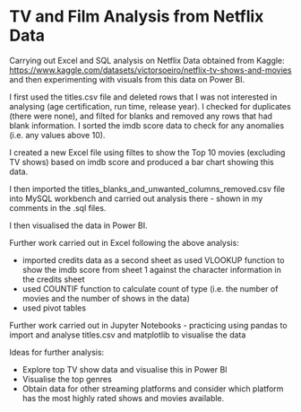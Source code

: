 # TV and Film Analysis from Netflix Data 

Carrying out Excel and SQL analysis on Netflix Data obtained from Kaggle: https://www.kaggle.com/datasets/victorsoeiro/netflix-tv-shows-and-movies and then experimenting with visuals from this data on Power BI. 

I first used the titles.csv file and deleted rows that I was not interested in analysing (age certification, run time, release year). I checked for duplicates (there were none), and filted for blanks and removed any rows that had blank information. I sorted the imdb score data to check for any anomalies (i.e. any values above 10). 

I created a new Excel file using filtes to show the Top 10 movies (excluding TV shows) based on imdb score and produced a bar chart showing this data. 

I then imported the titles_blanks_and_unwanted_columns_removed.csv file into MySQL workbench and carried out analysis there - shown in my comments in the .sql files. 

I then visualised the data in Power BI. 

Further work carried out in Excel following the above analysis: 

* imported credits data as a second sheet as used VLOOKUP function to show the imdb score from sheet 1 against the character information in the credits sheet
* used COUNTIF function to calculate count of type (i.e. the number of movies and the number of shows in the data)
* used pivot tables 

Further work carried out in Jupyter Notebooks - practicing using pandas to import and analyse titles.csv and matplotlib to visualise the data 

Ideas for further analysis: 
* Explore top TV show data and visualise this in Power BI 
* Visualise the top genres 
* Obtain data for other streaming platforms and consider which platform has the most highly rated shows and movies available. 

